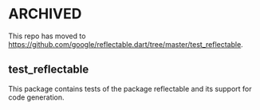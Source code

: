 
ARCHIVED
========

This repo has moved to https://github.com/google/reflectable.dart/tree/master/test_reflectable.

test_reflectable
----------------
This package contains tests of the package reflectable
and its support for code generation.
